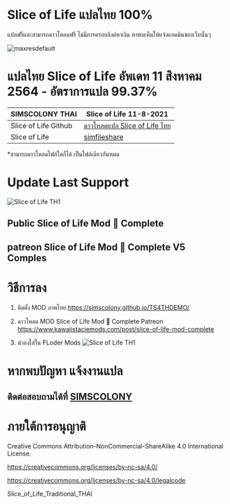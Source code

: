 
# Slice of Life แปลไทย 100% 
แปลฟรีและสามารถดาวโหลดฟรี ไม่มีการครอบลิงค์หาเงิน หาพบเห็นให้แจ้งแอดมินของเว็บนั้นๆ

![maxresdefault](https://user-images.githubusercontent.com/13219372/129072040-c15f7aca-7099-4414-9286-845048d32859.jpg)

# แปลไทย  Slice of Life  อัพเดท 11 สิงหาคม 2564 - อัตราการแปล 99.37%

| SIMSCOLONY THAI|  Slice of Life 11-8-2021|
| ------------- | ------------- |
|  Slice of Life Github| [ดาวโหลดแปล Slice of Life ไทย ](https://github.com/simscolony/Slice_of_Life_Traditional_THAI/raw/main/%5BSIMSCOLONY%5D_Slice%20of%20Life_V1_TH%5B11-8-2021%5D.package) |
|  Slice of Life | [simfileshare]() |

*สามารถดาวโหลดไฟล์ใดก็ได้ เป็นไฟล์เดียวกันหมด
# Update Last Support 

![Slice of Life TH1](https://static.wixstatic.com/media/46c7ed_21b8e7ae02374f57a6a60ec82ace855c~mv2.png/v1/fill/w_940,h_529,al_c,q_95/46c7ed_21b8e7ae02374f57a6a60ec82ace855c~mv2.webp)
## Public  Slice of Life Mod 🍓 Complete
##  patreon  Slice of Life Mod 🍓 Complete V5 Comples


# วิธีการลง
1. ติดตั้ง MOD ภาพไทย
https://simscolony.github.io/TS4THDEMO/

2. ดาวโหลด MOD Slice of Life Mod 🍓 Complete
Patreon https://www.kawaiistaciemods.com/post/slice-of-life-mod-complete


3. นำลงใส่ใน FLoder Mods
![Slice of Life TH1](https://user-images.githubusercontent.com/13219372/129068601-4f4b8be8-1abc-4e03-b49a-fddc25179766.jpg)



# หากพบปัญหา แจ้งงานแปล
## ติดต่อสอบถามได้ที่ [SIMSCOLONY](https://www.facebook.com/SimsColony/)

# ภายใต้การอนุญาติ 

Creative Commons Attribution-NonCommercial-ShareAlike 4.0 International License.

https://creativecommons.org/licenses/by-nc-sa/4.0/

https://creativecommons.org/licenses/by-nc-sa/4.0/legalcode


Slice_of_Life_Traditional_THAI
